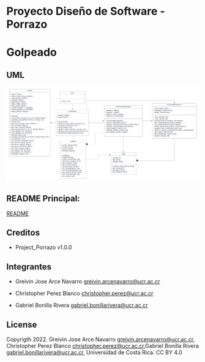 # Proyecto Diseño de Software - Porrazo
# **Golpeado**

## **UML**
![UML](https://github.com/gabrielb19/porrazo/blob/main/design/img/UML.png)

## **README Principal:**

[README](https://github.com/gabrielb19/porrazo#readme)

## **Creditos**

- Project_Porrazo v1.0.0 

## **Integrantes**

- Greivin Jose Arce Navarro <greivin.arcenavarro@ucr.ac.cr>

- Christopher Perez Blanco <christopher.perez@ucr.ac.cr>

- Gabriel Bonilla Rivera <gabriel.bonillarivera@ucr.ac.cr>

## **License**

Copyrigth 2022. Greivin Jose Arce Navarro <greivin.arcenavarro@ucr.ac.cr>, Christopher Perez Blanco <christopher.perez@ucr.ac.cr>,Gabriel Bonilla Rivera <gabriel.bonillarivera@ucr.ac.cr>, Universidad de Costa Rica. CC BY 4.0